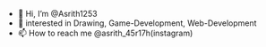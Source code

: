 - 👋 Hi, I’m @Asrith1253
- 👀 interested in Drawing, Game-Development, Web-Development
- 📫 How to reach me @asrith_45r17h(instagram)

<!---
Asrith1253/Asrith1253 is a ✨ special ✨ repository because its `README.md` (this file) appears on your GitHub profile.
You can click the Preview link to take a look at your changes.
--->
